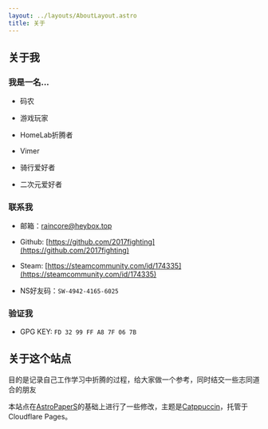 ```yaml
---
layout: ../layouts/AboutLayout.astro
title: 关于
---
```

## 关于我

### 我是一名...

*   码农
    
*   游戏玩家
    
*   HomeLab折腾者
    
*   Vimer
    
*   骑行爱好者
    
*   二次元爱好者
    

### 联系我

*   邮箱：[raincore@heybox.top](mailto:raincore@heybox.top)
    
*   Github: [https://github.com/2017fighting](https://github.com/2017fighting)
    
*   Steam: [https://steamcommunity.com/id/174335](https://steamcommunity.com/id/174335)
    
*   NS好友码：`SW-4942-4165-6025`
    

### 验证我

*   GPG KEY: `FD 32 99 FF A8 7F 06 7B`
    

## 关于这个站点

目的是记录自己工作学习中折腾的过程，给大家做一个参考，同时结交一些志同道合的朋友

本站点在[AstroPaperS](https://github.com/ziteh/astro-paper-s)的基础上进行了一些修改，主题是[Catppuccin](https://catppuccin.com/)，托管于Cloudflare Pages。